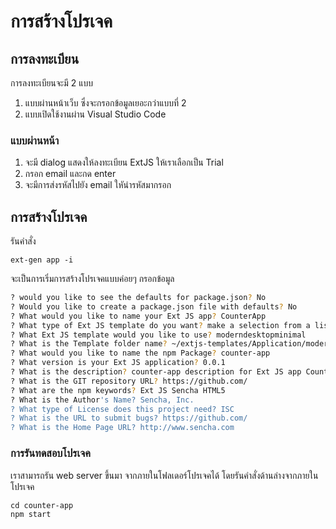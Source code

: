 
# การสร้างโปรเจค



## การลงทะเบียน 

การลงทะเบียนจะมี 2 แบบ 

1. แบบผ่านหน้าเว็บ ซึ่งจะกรอกข้อมูลเยอะกว่าแบบที่ 2 
2. แบบเปิดใช้งานผ่าน Visual Studio Code

### แบบผ่านหน้า


1. จะมี dialog แสดงให้ลงทะเบียน ExtJS ให้เราเลือกเป็น Trial 
2. กรอก email และกด enter 
3. จะมีการส่งรหัสไปยัง email ใหันำรหัสมากรอก


## การสร้างโปรเจค

รันคำสั่ง 

```
ext-gen app -i
```

จะเป็นการเริ่มการสร้างโปรเจคแบบค่อยๆ กรอกข้อมูล 

```bash
? would you like to see the defaults for package.json? No
? Would you like to create a package.json file with defaults? No
? What would you like to name your Ext JS app? CounterApp
? What type of Ext JS template do you want? make a selection from a list
? What Ext JS template would you like to use? moderndesktopminimal
? What is the Template folder name? ~/extjs-templates/Application/moderndesktop
? What would you like to name the npm Package? counter-app
? What version is your Ext JS application? 0.0.1
? What is the description? counter-app description for Ext JS app CounterApp
? What is the GIT repository URL? https://github.com/
? What are the npm keywords? Ext JS Sencha HTML5
? What is the Author's Name? Sencha, Inc.
? What type of License does this project need? ISC
? What is the URL to submit bugs? https://github.com/
? What is the Home Page URL? http://www.sencha.com
```

### การรันทดสอบโปรเจค

เราสามารถรัน web server ขึ้นมา จากภายในโฟลเดอร์โปรเจคได้ โดยรันคำสั่งด้านล่างจากภายในโปรเจค

```
cd counter-app
npm start
```